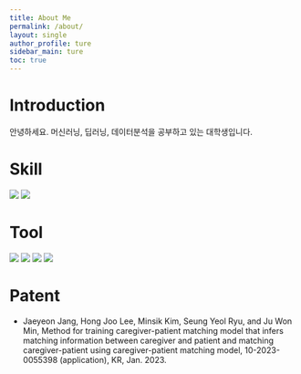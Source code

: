 ```yaml
---
title: About Me
permalink: /about/
layout: single
author_profile: ture
sidebar_main: ture
toc: true
---
```

# Introduction
안녕하세요. 머신러닝, 딥러닝, 데이터분석을 공부하고 있는 대학생입니다.

# Skill
<img src="https://img.shields.io/badge/Python-3776AB?style=flat&logo=Python&logoColor=white"/>
<img src="https://img.shields.io/badge/R-276DC3?style=flat&logo=R&logoColor=white"/>

# Tool
<img src="https://img.shields.io/badge/PyTorch-EE4C2C?style=flat&logo=PyTorch&logoColor=white"/>
<img src="https://img.shields.io/badge/PyTorch Lightning-792EE5?style=flat&logo=PyTorch Lightning&logoColor=white"/>
<img src="https://img.shields.io/badge/TensorFlow-FF6F00?style=flat&logo=TensorFlow&logoColor=white"/>
<img src="https://img.shields.io/badge/Keras-D00000?style=flat&logo=Keras&logoColor=white"/>

# Patent
+ Jaeyeon Jang, Hong Joo Lee, Minsik Kim, Seung Yeol Ryu, and Ju Won Min, Method for training caregiver-patient matching model that infers matching information between caregiver and patient and matching caregiver-patient using caregiver-patient matching model, 10-2023-0055398 (application), KR, Jan. 2023.